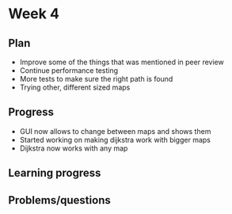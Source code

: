 # Week 4

## Plan
- Improve some of the things that was mentioned in peer review
- Continue performance testing
- More tests to make sure the right path is found
- Trying other, different sized maps

## Progress
- GUI now allows to change between maps and shows them
- Started working on making dijkstra work with bigger maps
- Dijkstra now works with any map

## Learning progress



## Problems/questions
